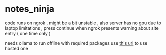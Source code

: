 # notes_ninja

code runs on ngrok , might be a bit unstable , also server has no gpu due to laptop limitations , press continue when ngrok presents warning about site entry ( one time only )


needs ollama to run offline with required packages use [this url](https://goblin-complete-minnow.ngrok-free.app/) to use hosted one
